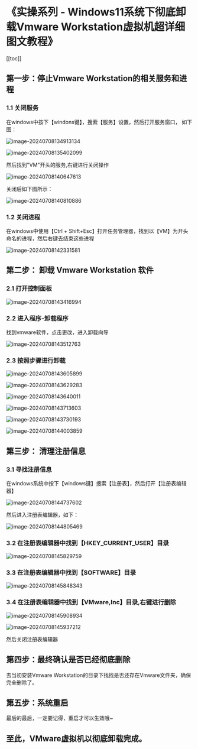# 《实操系列 - Windows11系统下彻底卸载Vmware Workstation虚拟机超详细图文教程》

[[toc]]

## 第一步：停止Vmware Workstation的相关服务和进程

### 1.1 关闭服务

在windows中按下【windons键】，搜索【服务】设置，然后打开服务窗口， 如下图：

![image-20240708134913134](../../../.vuepress/public/images/image-20240708134913134.png)

![image-20240708135402099](../../../.vuepress/public/images/image-20240708135402099.png)

然后找到"VM"开头的服务,右键进行关闭操作

![image-20240708140647613](../../../.vuepress/public/images/image-20240708140647613.png)

关闭后如下图所示：

![image-20240708140810886](../../../.vuepress/public/images/image-20240708140810886.png)

### 1.2 关闭进程 

在windows中使用【Ctrl + Shift+Esc】打开任务管理器，找到以【VM】为开头命名的进程，然后右键去结束这些进程

![image-20240708142331581](../../../.vuepress/public/images/image-20240708142331581.png)

## 第二步： 卸载 Vmware Workstation 软件

### 2.1 打开控制面板

![image-20240708143416994](../../../.vuepress/public/images/image-20240708143416994.png)

### 2.2 进入程序-卸载程序

找到vmware软件，点击更改，进入卸载向导

![image-20240708143512763](../../../.vuepress/public/images/image-20240708143512763.png)

### 2.3 按照步骤进行卸载

![image-20240708143605899](../../../.vuepress/public/images/image-20240708143605899.png)

![image-20240708143629283](../../../.vuepress/public/images/image-20240708143629283.png)

![image-20240708143640011](../../../.vuepress/public/images/image-20240708143640011.png)

![image-20240708143713603](../../../.vuepress/public/images/image-20240708143713603.png)

![image-20240708143730193](../../../.vuepress/public/images/image-20240708143730193.png)

![image-20240708144003859](../../../.vuepress/public/images/image-20240708144003859.png)

## 第三步： 清理注册信息

### 3.1 寻找注册信息

在windows系统中按下【windows键】搜索【注册表】，然后打开【注册表编辑器】

![image-20240708144737602](../../../.vuepress/public/images/image-20240708144737602.png)

然后进入注册表编辑器，如下：

![image-20240708144805469](../../../.vuepress/public/images/image-20240708144805469.png)

### 3.2 在注册表编辑器中找到【HKEY_CURRENT_USER】目录

![image-20240708145829759](../../../.vuepress/public/images/image-20240708145829759.png)

### 3.3 在注册表编辑器中找到【SOFTWARE】目录

![image-20240708145848343](../../../.vuepress/public/images/image-20240708145848343.png)

### 3.4 在注册表编辑器中找到【VMware,Inc】目录,右键进行删除

![image-20240708145908934](../../../.vuepress/public/images/image-20240708145908934.png)

![image-20240708145937212](../../../.vuepress/public/images/image-20240708145937212.png)

然后关闭注册表编辑器

## 第四步：最终确认是否已经彻底删除

去当初安装Vmware Workstation的目录下找找是否还存在Vmware文件夹，确保完全删除了。

## 第五步：系统重启

最后的最后，一定要记得，重启才可以生效哦~

## 至此，VMware虚拟机以彻底卸载完成。

